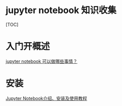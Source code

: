 # jupyter notebook 知识收集

[TOC]

# 入门开概述

[jupyter notebook 可以做哪些事情？]( https://www.zhihu.com/question/46309360/answer/254638807?utm_source=wechat_session&utm_medium=social )



# 安装

[Jupyter Notebook介绍、安装及使用教程]( https://www.jianshu.com/p/91365f343585 )